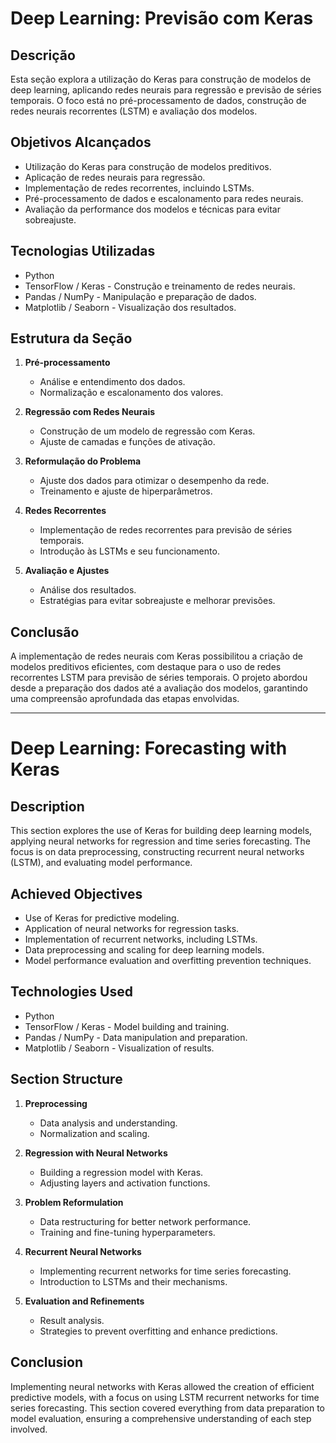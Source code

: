 # Deep Learning: Previsão com Keras

## Descrição
Esta seção explora a utilização do Keras para construção de modelos de deep learning, aplicando redes neurais para regressão e previsão de séries temporais. O foco está no pré-processamento de dados, construção de redes neurais recorrentes (LSTM) e avaliação dos modelos.

## Objetivos Alcançados
- Utilização do Keras para construção de modelos preditivos.
- Aplicação de redes neurais para regressão.
- Implementação de redes recorrentes, incluindo LSTMs.
- Pré-processamento de dados e escalonamento para redes neurais.
- Avaliação da performance dos modelos e técnicas para evitar sobreajuste.

## Tecnologias Utilizadas
- Python
- TensorFlow / Keras - Construção e treinamento de redes neurais.
- Pandas / NumPy - Manipulação e preparação de dados.
- Matplotlib / Seaborn - Visualização dos resultados.

## Estrutura da Seção
1. **Pré-processamento**
   - Análise e entendimento dos dados.
   - Normalização e escalonamento dos valores.
   
2. **Regressão com Redes Neurais**
   - Construção de um modelo de regressão com Keras.
   - Ajuste de camadas e funções de ativação.
   
3. **Reformulação do Problema**
   - Ajuste dos dados para otimizar o desempenho da rede.
   - Treinamento e ajuste de hiperparâmetros.
   
4. **Redes Recorrentes**
   - Implementação de redes recorrentes para previsão de séries temporais.
   - Introdução às LSTMs e seu funcionamento.
   
5. **Avaliação e Ajustes**
   - Análise dos resultados.
   - Estratégias para evitar sobreajuste e melhorar previsões.

## Conclusão
A implementação de redes neurais com Keras possibilitou a criação de modelos preditivos eficientes, com destaque para o uso de redes recorrentes LSTM para previsão de séries temporais. O projeto abordou desde a preparação dos dados até a avaliação dos modelos, garantindo uma compreensão aprofundada das etapas envolvidas.

---

# Deep Learning: Forecasting with Keras

## Description
This section explores the use of Keras for building deep learning models, applying neural networks for regression and time series forecasting. The focus is on data preprocessing, constructing recurrent neural networks (LSTM), and evaluating model performance.

## Achieved Objectives
- Use of Keras for predictive modeling.
- Application of neural networks for regression tasks.
- Implementation of recurrent networks, including LSTMs.
- Data preprocessing and scaling for deep learning models.
- Model performance evaluation and overfitting prevention techniques.

## Technologies Used
- Python
- TensorFlow / Keras - Model building and training.
- Pandas / NumPy - Data manipulation and preparation.
- Matplotlib / Seaborn - Visualization of results.

## Section Structure
1. **Preprocessing**
   - Data analysis and understanding.
   - Normalization and scaling.
   
2. **Regression with Neural Networks**
   - Building a regression model with Keras.
   - Adjusting layers and activation functions.
   
3. **Problem Reformulation**
   - Data restructuring for better network performance.
   - Training and fine-tuning hyperparameters.
   
4. **Recurrent Neural Networks**
   - Implementing recurrent networks for time series forecasting.
   - Introduction to LSTMs and their mechanisms.
   
5. **Evaluation and Refinements**
   - Result analysis.
   - Strategies to prevent overfitting and enhance predictions.

## Conclusion
Implementing neural networks with Keras allowed the creation of efficient predictive models, with a focus on using LSTM recurrent networks for time series forecasting. This section covered everything from data preparation to model evaluation, ensuring a comprehensive understanding of each step involved.